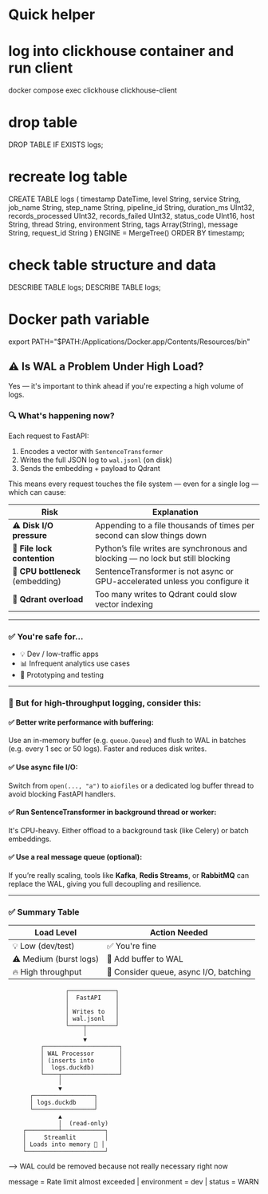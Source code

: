 # Quick helper

# log into clickhouse container and run client
docker compose exec clickhouse clickhouse-client

# drop table
DROP TABLE IF EXISTS logs;

# recreate log table
CREATE TABLE logs (
    timestamp DateTime,
    level String,
    service String,
    job_name String,
    step_name String,
    pipeline_id String,
    duration_ms UInt32,
    records_processed UInt32,
    records_failed UInt32,
    status_code UInt16,
    host String,
    thread String,
    environment String,
    tags Array(String),
    message String,
    request_id String
) ENGINE = MergeTree()
ORDER BY timestamp;

# check table structure and data
DESCRIBE TABLE logs;
DESCRIBE TABLE logs;

# Docker path variable
export PATH="$PATH:/Applications/Docker.app/Contents/Resources/bin"


## ⚠️ Is WAL a Problem Under High Load?

Yes — it's important to think ahead if you're expecting a high volume of logs.

### 🔍 What's happening now?

Each request to FastAPI:
1. Encodes a vector with `SentenceTransformer`
2. Writes the full JSON log to `wal.jsonl` (on disk)
3. Sends the embedding + payload to Qdrant

This means every request touches the file system — even for a single log — which can cause:

| Risk                             | Explanation |
|----------------------------------|-------------|
| ⚠️ **Disk I/O pressure**         | Appending to a file thousands of times per second can slow things down |
| 🔐 **File lock contention**      | Python’s file writes are synchronous and blocking — no lock but still blocking |
| 🧱 **CPU bottleneck** (embedding) | SentenceTransformer is not async or GPU-accelerated unless you configure it |
| 🧨 **Qdrant overload**           | Too many writes to Qdrant could slow vector indexing |

---

### ✅ You're safe for...

- 💡 Dev / low-traffic apps
- 📊 Infrequent analytics use cases
- 🧪 Prototyping and testing

---

### 🧠 But for **high-throughput logging**, consider this:

#### ✅ Better write performance with **buffering**:
Use an in-memory buffer (e.g. `queue.Queue`) and flush to WAL in batches (e.g. every 1 sec or 50 logs). Faster and reduces disk writes.

#### ✅ Use **async file I/O**:
Switch from `open(..., "a")` to `aiofiles` or a dedicated log buffer thread to avoid blocking FastAPI handlers.

#### ✅ Run SentenceTransformer in **background thread or worker**:
It's CPU-heavy. Either offload to a background task (like Celery) or batch embeddings.

#### ✅ Use a real message queue (optional):
If you’re really scaling, tools like **Kafka**, **Redis Streams**, or **RabbitMQ** can replace the WAL, giving you full decoupling and resilience.

---

### ✅ Summary Table

| Load Level           | Action Needed       |
|----------------------|---------------------|
| 💡 Low (dev/test)     | ✅ You're fine       |
| ⚠️ Medium (burst logs)| 🔄 Add buffer to WAL |
| 🔥 High throughput    | 🧰 Consider queue, async I/O, batching |


                    ┌─────────────┐
                    │  FastAPI    │
                    │             │
                    │ Writes to   │
                    │ wal.jsonl   │
                    └────┬────────┘
                         │
                         ▼
             ┌─────────────────────┐
             │ WAL Processor       │
             │ (inserts into       │
             │  logs.duckdb)       │
             └────┬────────────────┘
                  │
                  ▼
          ┌─────────────────┐
          │ logs.duckdb     │
          └─────────────────┘
                  ▲
                  │  (read-only)
        ┌─────────┴────────────┐
        │     Streamlit        │
        │ Loads into memory 🧠 │
        └──────────────────────┘


--> WAL could be removed because not really necessary right now




message = Rate limit almost exceeded  |  environment = dev  | status = WARN